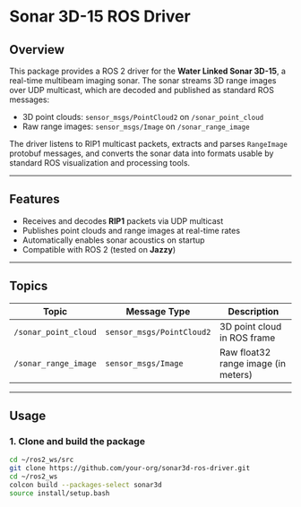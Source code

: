 # Sonar 3D-15 ROS Driver

## Overview

This package provides a ROS 2 driver for the **Water Linked Sonar 3D-15**, a real-time multibeam imaging sonar. The sonar streams 3D range images over UDP multicast, which are decoded and published as standard ROS messages:

- 3D point clouds: `sensor_msgs/PointCloud2` on `/sonar_point_cloud`
- Raw range images: `sensor_msgs/Image` on `/sonar_range_image`

The driver listens to RIP1 multicast packets, extracts and parses `RangeImage` protobuf messages, and converts the sonar data into formats usable by standard ROS visualization and processing tools.

---

## Features

- Receives and decodes **RIP1** packets via UDP multicast
- Publishes point clouds and range images at real-time rates
- Automatically enables sonar acoustics on startup
- Compatible with ROS 2 (tested on **Jazzy**)

---

## Topics

| Topic               | Message Type              | Description                        |
|--------------------|---------------------------|------------------------------------|
| `/sonar_point_cloud` | `sensor_msgs/PointCloud2` | 3D point cloud in ROS frame        |
| `/sonar_range_image` | `sensor_msgs/Image`       | Raw float32 range image (in meters) |

---

## Usage

### 1. Clone and build the package

```bash
cd ~/ros2_ws/src
git clone https://github.com/your-org/sonar3d-ros-driver.git
cd ~/ros2_ws
colcon build --packages-select sonar3d
source install/setup.bash
```
